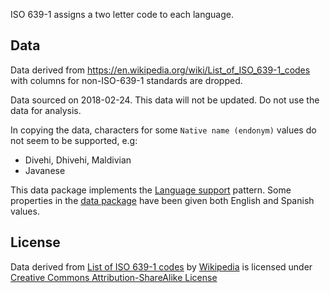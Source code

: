 ISO 639-1 assigns a two letter code to each language.

## Data

Data derived from https://en.wikipedia.org/wiki/List_of_ISO_639-1_codes with columns for non-ISO-639-1 standards are dropped.

Data sourced on 2018-02-24. This data will not be updated. Do not use the data for  analysis.

In copying the data, characters for some `Native name (endonym)` values do not seem to be supported, e.g:

- Divehi, Dhivehi, Maldivian
- Javanese

This data package implements the [Language support](https://frictionlessdata.io/specs/patterns/#language-support) pattern. Some properties in the [data package](datapackage.json) have been given both English and Spanish values.

## License

Data derived from [List of ISO 639-1 codes](https://en.wikipedia.org/wiki/List_of_ISO_639-1_codes) by [Wikipedia](https://wikimediafoundation.org/wiki/Home) is licensed under [Creative Commons Attribution-ShareAlike License](http://creativecommons.org/licenses/by-sa/3.0/)
